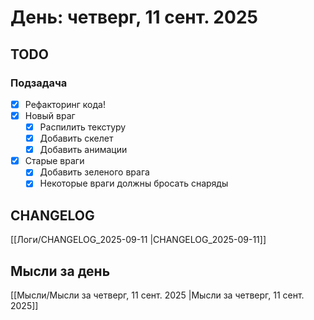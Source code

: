 # День: четверг, 11 сент. 2025

## TODO

### Подзадача
- [x] Рефакторинг кода!
- [x] Новый враг
	- [x] Распилить текстуру
	- [x] Добавить скелет
	- [x] Добавить анимации
- [x] Старые враги
	- [x] Добавить зеленого врага
	- [x] Некоторые враги должны бросать снаряды

## CHANGELOG

[[Логи/CHANGELOG_2025-09-11 |CHANGELOG_2025-09-11]]

## Мысли за день

[[Мысли/Мысли за четверг, 11 сент. 2025 |Мысли за четверг, 11 сент. 2025]]